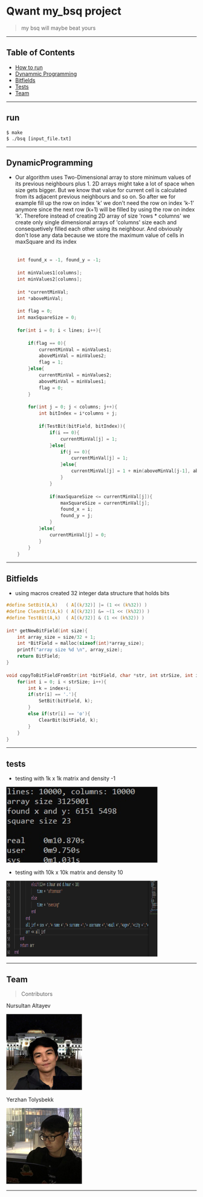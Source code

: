 # Qwant my_bsq project

> my bsq will maybe beat yours

---

## Table of Contents

- [How to run](#run)
- [Dynammic Programming](#DynamicProgramming)
- [Bitfields](#Bitfields)
- [Tests](#tests)
- [Team](#team)


---
## run
```shell
$ make
$ ./bsq [input_file.txt]
```

---

## DynamicProgramming

- Our algorithm uses Two-Dimensional array to store minimum values of its previous neighbours plus 1. 2D arrays might take a lot of space when size gets bigger. But we know that
value for current cell is calculated from its adjacent previous neighbours and so on. So after we for example fill up the row on index 'k' we don't need the row on index 'k-1' anymore since the next row (k+1) will be filled by using the row on index 'k'. Therefore instead of creating 2D array of size 'rows * columns' we create only single dimensional arrays of 'columns' size each and consequetively filled each other using its neighbour. And obviously don't lose any data because we store the maximum value of cells in maxSquare and its index
```c

    int found_x = -1, found_y = -1;

    int minValues1[columns];
    int minValues2[columns];

    int *currentMinVal;
    int *aboveMinVal;

    int flag = 0;
    int maxSquareSize = 0;

    for(int i = 0; i < lines; i++){

        if(flag == 0){
            currentMinVal = minValues1;
            aboveMinVal = minValues2;
            flag = 1;
        }else{
            currentMinVal = minValues2;
            aboveMinVal = minValues1;
            flag = 0;
        }

        for(int j = 0; j < columns; j++){
            int bitIndex = i*columns + j;

            if(TestBit(bitField, bitIndex)){
                if(i == 0){
                    currentMinVal[j] = 1;
                }else{
                    if(j == 0){
                        currentMinVal[j] = 1;
                    }else{
                        currentMinVal[j] = 1 + min(aboveMinVal[j-1], aboveMinVal[j], currentMinVal[j-1]);
                    }
                }

                if(maxSquareSize <= currentMinVal[j]){
                    maxSquareSize = currentMinVal[j];
                    found_x = i;
                    found_y = j;
                }
            }else{
                currentMinVal[j] = 0;
            }
        }
    }
```

---


## Bitfields

- using macros created 32 integer data structure that holds bits

```c
#define SetBit(A,k)   ( A[(k/32)] |= (1 << (k%32)) )
#define ClearBit(A,k) ( A[(k/32)] &= ~(1 << (k%32)) )
#define TestBit(A,k)  ( A[(k/32)] & (1 << (k%32)) )

int* getNewBitField(int size){
    int array_size = size/32 + 1;
    int *BitField = malloc(sizeof(int)*array_size);
    printf("array size %d \n", array_size);
    return BitField;
}

void copyToBitFieldFromStr(int *bitField, char *str, int strSize, int index){
    for(int i = 0; i < strSize; i++){
        int k = index+i;
        if(str[i] == '.'){
            SetBit(bitField, k);
        }
        else if(str[i] == 'o'){
            ClearBit(bitField, k);
        }
    }
}
```
---
## tests

- testing with 1k x 1k matrix and density -1

<img src="test2.png" width = 400 height = 200>

- testing with 10k x 10k matrix and density 10

<img src="test1.png" width = 400 height = 200>

---

## Team

> Contributors

<p>Nursultan Altayev</p>

<img src="nurs.jpg" width = 200 height = 200>

<p>Yerzhan Tolysbekk</p>

<img src="erj.jpg" width = 200 height = 200>

---
